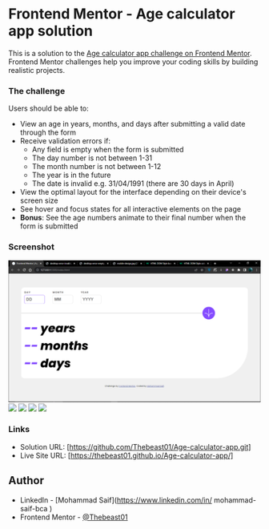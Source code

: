# Frontend Mentor - Age calculator app solution

This is a solution to the [Age calculator app challenge on Frontend Mentor](https://www.frontendmentor.io/challenges/age-calculator-app-dF9DFFpj-Q). Frontend Mentor challenges help you improve your coding skills by building realistic projects.

### The challenge

Users should be able to:

- View an age in years, months, and days after submitting a valid date through the form
- Receive validation errors if:
  - Any field is empty when the form is submitted
  - The day number is not between 1-31
  - The month number is not between 1-12
  - The year is in the future
  - The date is invalid e.g. 31/04/1991 (there are 30 days in April)
- View the optimal layout for the interface depending on their device's screen size
- See hover and focus states for all interactive elements on the page
- **Bonus**: See the age numbers animate to their final number when the form is submitted

### Screenshot

![](./desktopMode.png)
![](./errorMode.png.png)
![](./errorMode1.png.png)
![](./mobileMode.png.png)
![](./workingMode.png.png)

### Links

- Solution URL: [https://github.com/Thebeast01/Age-calculator-app.git]
- Live Site URL: [https://thebeast01.github.io/Age-calculator-app/]

## Author

- LinkedIn - [Mohammad Saif](https://www.linkedin.com/in/
  mohammad-saif-bca
  )
- Frontend Mentor - [@Thebeast01](https://www.frontendmentor.io/profile/Thebeast01)
